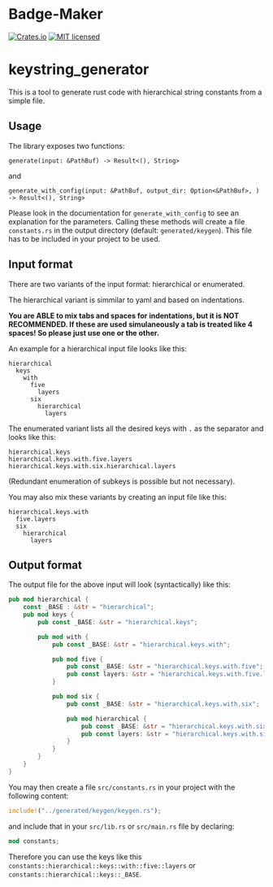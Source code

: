  # Badge-Maker
[![Crates.io][crates-badge]][crates-url]
[![MIT licensed][mit-badge]][mit-url]

[crates-badge]: https://img.shields.io/crates/v/keystring_generator.svg
[crates-url]: https://crates.io/crates/keystring_generator
[mit-badge]: https://img.shields.io/badge/license-MIT-blue.svg
[mit-url]: https://github.com/cgburgess/badge-maker/blob/master/LICENSE


# keystring_generator
This is a tool to generate rust code with hierarchical string constants from a simple file.

## Usage

The library exposes two functions: 

`generate(input: &PathBuf) -> Result<(), String>`

and

`generate_with_config(input: &PathBuf, output_dir: Option<&PathBuf>, ) -> Result<(), String>`

Please look in the documentation for `generate_with_config` to see an explanation for the parameters. Calling these methods will create a file `constants.rs` in the output directory (default: `generated/keygen`). This file has to be included in your project to be used.

## Input format
There are two variants of the input format: hierarchical or enumerated.

The hierarchical variant is simmilar to yaml and based on indentations.

**You are ABLE to mix tabs and spaces for indentations, but it is NOT RECOMMENDED.
If these are used simulaneously a tab is treated like 4 spaces!
So please just use one or the other.**

An example for a hierarchical input file looks like this:

````
hierarchical
  keys
    with
      five
        layers
      six
        hierarchical
          layers
````

The enumerated variant lists all the desired keys with `.` as the separator and looks like this:

````
hierarchical.keys
hierarchical.keys.with.five.layers
hierarchical.keys.with.six.hierarchical.layers
````

(Redundant enumeration of subkeys is possible but not necessary).

You may also mix these variants by creating an input file like this:
````
hierarchical.keys.with
  five.layers
  six
    hierarchical
      layers
````

## Output format

The output file for the above input will look (syntactically) like this:
````rust
pub mod hierarchical {
    const _BASE : &str = "hierarchical";
    pub mod keys {
        pub const _BASE: &str = "hierarchical.keys";

        pub mod with {
            pub const _BASE: &str = "hierarchical.keys.with";

            pub mod five {
                pub const _BASE: &str = "hierarchical.keys.with.five";
                pub const layers: &str = "hierarchical.keys.with.five.layers";
            }

            pub mod six {
                pub const _BASE: &str = "hierarchical.keys.with.six";

                pub mod hierarchical {
                    pub const _BASE: &str = "hierarchical.keys.with.six.hierarchical";
                    pub const layers: &str = "hierarchical.keys.with.six.hierarchical.layers";
                }
            }
        }
    }
}
````

You may then create a file `src/constants.rs` in your project with the following content:
````rust
include!("../generated/keygen/keygen.rs");
````

and include that in your `src/lib.rs` or `src/main.rs` file by declaring:
````rust
mod constants;
````

Therefore you can use the keys like this `constants::hierarchical::keys::with::five::layers` or `constants::hierarchical::keys::_BASE`.
